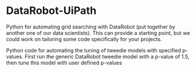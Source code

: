 # DataRobot-UiPath

Python for automating grid searching with DataRobot (put together by another one of our data scientists). This can provide a starting point, but we could work on tailoring some code specifically for your projects.


Python code for automating the tuning of tweedie models with specified p-values. First run the generic DataRobot tweedie model with a p-value of 1.5, then tune this model with user defined p-values
